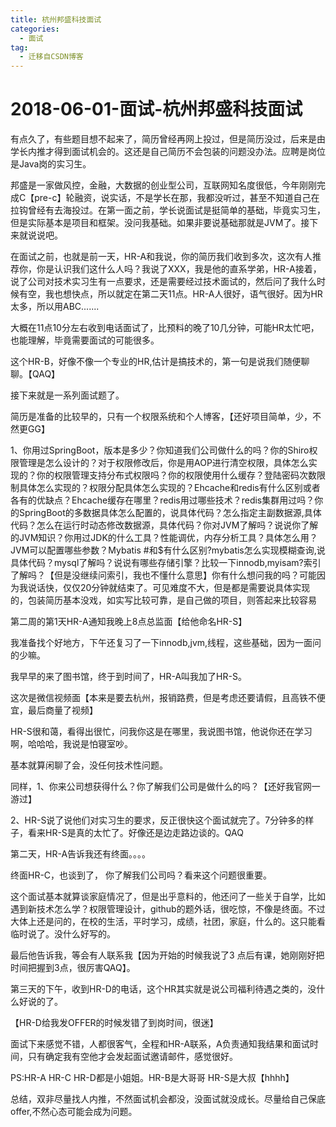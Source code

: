 ```yaml
---
title: 杭州邦盛科技面试
categories:
  - 面试
tag:
  - 迁移自CSDN博客
---
```


# 2018-06-01-面试-杭州邦盛科技面试

有点久了，有些题目想不起来了，简历曾经再网上投过，但是简历没过，后来是由学长内推才得到面试机会的。这还是自己简历不会包装的问题没办法。应聘是岗位是Java岗的实习生。

邦盛是一家做风控，金融，大数据的创业型公司，互联网知名度很低，今年刚刚完成C【pre-c】轮融资，说实话，不是学长在那，我都没听过，甚至不知道自己在拉钩曾经有去海投过。在第一面之前，学长说面试是挺简单的基础，毕竟实习生，但是实际基本是项目和框架。没问我基础。如果非要说基础那就是JVM了。接下来就说说吧。

在面试之前，也就是前一天，HR-A和我说，你的简历我们收到多次，这次有人推荐你，你是认识我们这什么人吗？我说了XXX，我是他的直系学弟，HR-A接着，说了公司对技术实习生有一点要求，还是需要经过技术面试的，然后问了我什么时候有空，我也想快点，所以就定在第二天11点。HR-A人很好，语气很好。因为HR太多，所以用ABC.......

大概在11点10分左右收到电话面试了，比预料的晚了10几分钟，可能HR太忙吧，也能理解，毕竟需要面试的可能很多。

这个HR-B，好像不像一个专业的HR,估计是搞技术的，第一句是说我们随便聊聊。【QAQ】

接下来就是一系列面试题了。

简历是准备的比较早的，只有一个权限系统和个人博客，【还好项目简单，少，不然更GG】

1、你用过SpringBoot，版本是多少？你知道我们公司做什么的吗？你的Shiro权限管理是怎么设计的？对于权限修改后，你是用AOP进行清空权限，具体怎么实现的？你的权限管理支持分布式权限吗？你的权限使用什么缓存？登陆密码次数限制具体怎么实现的？权限分配具体怎么实现的？Ehcache和redis有什么区别或者各有的优缺点？Ehcache缓存在哪里？redis用过哪些技术？redis集群用过吗？你的SpringBoot的多数据具体怎么配置的，说具体代码？怎么指定主副数据源,具体代码？怎么在运行时动态修改数据源，具体代码？你对JVM了解吗？说说你了解的JVM知识？你用过JDK的什么工具？性能调优，内存分析工具？具体怎么用？JVM可以配置哪些参数？Mybatis \#和$有什么区别?mybatis怎么实现模糊查询,说具体代码？mysql了解吗？说说有哪些存储引擎？比较一下innodb,myisam?索引了解吗？【但是没继续问索引，我也不懂什么意思】你有什么想问我的吗？可能因为我说话快，仅仅20分钟就结束了。可见难度不大，但是都是需要说具体实现的，包装简历基本没戏，如实写比较可靠，是自己做的项目，则答起来比较容易

第二周的第1天HR-A通知我晚上8点总监面【给他命名HR-S】

我准备找个好地方，下午还复习了一下innodb,jvm,线程，这些基础，因为一面问的少嘛。

我早早的来了图书馆，终于到时间了，HR-A叫我加了HR-S。

这次是微信视频面【本来是要去杭州，报销路费，但是考虑还要请假，且高铁不便宜，最后商量了视频】

HR-S很和蔼，看得出很忙，问我你这是在哪里，我说图书馆，他说你还在学习啊，哈哈哈，我说是怕寝室吵。

基本就算闲聊了会，没任何技术性问题。

同样，1、你来公司想获得什么？你了解我们公司是做什么的吗？【还好我官网一游过】

2、HR-S说了说他们对实习生的要求，反正很快这个面试就完了。7分钟多的样子，看来HR-S是真的太忙了。好像还是边走路边谈的。QAQ

第二天，HR-A告诉我还有终面。。。。

终面HR-C，也谈到了， 你了解我们公司吗？看来这个问题很重要。

这个面试基本就算谈家庭情况了，但是出乎意料的，他还问了一些关于自学，比如遇到新技术怎么学？权限管理设计，github的题外话，很吃惊，不像是终面。不过大体上还是问的，在校的生活，平时学习，成绩，社团，家庭，什么的。这只能看临时说了。没什么好写的。

最后他告诉我，等会有人联系我【因为开始的时候我说了3 点后有课，她刚刚好把时间把握到3点，很厉害QAQ】。

第三天的下午，收到HR-D的电话，这个HR其实就是说公司福利待遇之类的，没什么好说的了。

【HR-D给我发OFFER的时候发错了到岗时间，很迷】

面试下来感觉不错，人都很客气，全程和HR-A联系，A负责通知我结果和面试时间，只有确定我有空他才会发起面试邀请邮件，感觉很好。

PS:HR-A HR-C HR-D都是小姐姐。HR-B是大哥哥 HR-S是大叔【hhhh】

总结，双非尽量找人内推，不然面试机会都没，没面试就没成长。尽量给自己保底offer,不然心态可能会成为问题。

